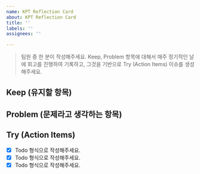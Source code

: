 ```yaml
---
name: KPT Reflection Card
about: KPT Reflection Card
title: ''
labels: ''
assignees: ''

---
```


> 팀원 중 한 분이 작성해주세요.
 > Keep, Problem 항목에 대해서 매주 정기적인 날에 회고를 진행하여 기록하고, 그것을 기반으로 Try (Action Items)  이슈를 생성해주세요.
 
 ## Keep (유지할 항목)
 
 ## Problem (문제라고 생각하는 항목)
 
 ## Try (Action Items)
 * [x]  Todo 형식으로 작성해주세요.
 * [x]  Todo 형식으로 작성해주세요.
 * [x]  Todo 형식으로 작성해주세요.
